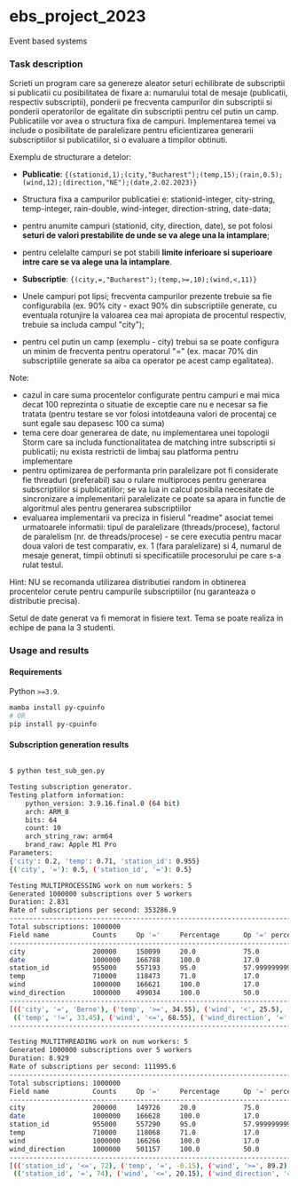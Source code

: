# ebs_project_2023
Event based systems

### Task description

Scrieti un program care sa genereze aleator seturi echilibrate de subscriptii si publicatii cu posibilitatea de fixare a: numarului total de mesaje (publicatii, respectiv subscriptii), ponderii pe frecventa campurilor din subscriptii si ponderii operatorilor de egalitate din subscriptii pentru cel putin un camp. Publicatiile vor avea o structura fixa de campuri. Implementarea temei va include o posibilitate de paralelizare pentru eficientizarea generarii subscriptiilor si publicatiilor, si o evaluare a timpilor obtinuti.

Exemplu de structurare a detelor:
- **Publicatie**: `{(stationid,1);(city,"Bucharest");(temp,15);(rain,0.5);(wind,12);(direction,"NE");(date,2.02.2023)}`
- Structura fixa a campurilor publicatiei e: stationid-integer, city-string, temp-integer, rain-double, wind-integer, direction-string, date-data;
- pentru anumite campuri (stationid, city, direction, date), se pot folosi **seturi de valori prestabilite de unde se va alege una la intamplare**;
- pentru celelalte campuri se pot stabili **limite inferioare si superioare intre care se va alege una la intamplare**.

- **Subscriptie**: `{(city,=,"Bucharest");(temp,>=,10);(wind,<,11)}`
- Unele campuri pot lipsi; frecventa campurilor prezente trebuie sa fie configurabila (ex. 90% city - exact 90% din subscriptiile generate, cu eventuala rotunjire la valoarea cea mai apropiata de procentul respectiv, trebuie sa includa campul "city");
- pentru cel putin un camp (exemplu - city) trebui sa se poate configura un minim de frecventa pentru operatorul "=" (ex. macar 70% din subscriptiile generate sa aiba ca operator pe acest camp egalitatea).

Note:
- cazul in care suma procentelor configurate pentru campuri e mai mica decat 100 reprezinta o situatie de exceptie care nu e necesar sa fie tratata (pentru testare se vor folosi intotdeauna valori de procentaj ce sunt egale sau depasesc 100 ca suma)
- tema cere doar generarea de date, nu implementarea unei topologii Storm care sa includa functionalitatea de matching intre subscriptii si publicatii; nu exista restrictii de limbaj sau platforma pentru implementare
- pentru optimizarea de performanta prin paralelizare pot fi considerate fie threaduri (preferabil) sau o rulare multiproces pentru generarea subscriptiilor si publicatiilor; se va lua in calcul posibila necesitate de sincronizare a implementarii paralelizate ce poate sa apara in functie de algoritmul ales pentru generarea subscriptiilor
- evaluarea implementarii va preciza in fisierul "readme" asociat temei urmatoarele informatii: tipul de paralelizare (threads/procese), factorul de paralelism (nr. de threads/procese) - se cere executia pentru macar doua valori de test comparativ, ex. 1 (fara paralelizare) si 4, numarul de mesaje generat, timpii obtinuti si specificatiile procesorului pe care s-a rulat testul.

Hint: NU se recomanda utilizarea distributiei random in obtinerea procentelor cerute pentru campurile subscriptiilor (nu garanteaza o distributie precisa).

Setul de date generat va fi memorat in fisiere text. Tema se poate realiza in echipe de pana la 3 studenti. 


### Usage and results


#### Requirements

Python `>=3.9`.

```bash
mamba install py-cpuinfo
# OR
pip install py-cpuinfo
```

#### Subscription generation results

```bash

$ python test_sub_gen.py
```

```bash
Testing subscription generator.
Testing platform information:
	python_version: 3.9.16.final.0 (64 bit)
	arch: ARM_8
	bits: 64
	count: 10
	arch_string_raw: arm64
	brand_raw: Apple M1 Pro
Parameters:
{'city': 0.2, 'temp': 0.71, 'station_id': 0.955}
{('city', '='): 0.5, ('station_id', '='): 0.5}

Testing MULTIPROCESSING work on num workers: 5
Generated 1000000 subscriptions over 5 workers
Duration: 2.831
Rate of subscriptions per second: 353286.9
----------------------------------------------------------------------------------------------------
Total subscriptions: 1000000
Field name           Counts     Op '='     Percentage      Op '=' percentage
----------------------------------------------------------------------------------------------------
city                 200000     150099     20.0            75.0      
date                 1000000    166788     100.0           17.0      
station_id           955000     557193     95.0            57.99999999999999
temp                 710000     118473     71.0            17.0      
wind                 1000000    166621     100.0           17.0      
wind_direction       1000000    499034     100.0           50.0      
----------------------------------------------------------------------------------------------------
[(('city', '=', 'Berne'), ('temp', '>=', 34.55), ('wind', '<', 25.5), ('wind_direction', '=', 'V'), ('date', '!=', datetime.datetime(2020, 1, 7, 11, 54, 54))),
 (('temp', '!=', 33.45), ('wind', '<=', 68.55), ('wind_direction', '=', 'SE'), ('date', '<=', datetime.datetime(2022, 12, 11, 22, 59, 40)))]
----------------------------------------------------------------------------------------------------

Testing MULTITHREADING work on num workers: 5
Generated 1000000 subscriptions over 5 workers
Duration: 8.929
Rate of subscriptions per second: 111995.6
----------------------------------------------------------------------------------------------------
Total subscriptions: 1000000
Field name           Counts     Op '='     Percentage      Op '=' percentage
----------------------------------------------------------------------------------------------------
city                 200000     149726     20.0            75.0      
date                 1000000    166628     100.0           17.0      
station_id           955000     557290     95.0            57.99999999999999
temp                 710000     118068     71.0            17.0      
wind                 1000000    166266     100.0           17.0      
wind_direction       1000000    501157     100.0           50.0      
----------------------------------------------------------------------------------------------------
[(('station_id', '<=', 72), ('temp', '=', -0.15), ('wind', '>=', 89.2), ('wind_direction', '=', 'E'), ('date', '>=', datetime.datetime(2022, 3, 21, 5, 14, 35))),
 (('station_id', '=', 74), ('wind', '<=', 20.15), ('wind_direction', '=', 'SV'), ('date', '=', datetime.datetime(2020, 10, 2, 7, 29, 58)))]
```
